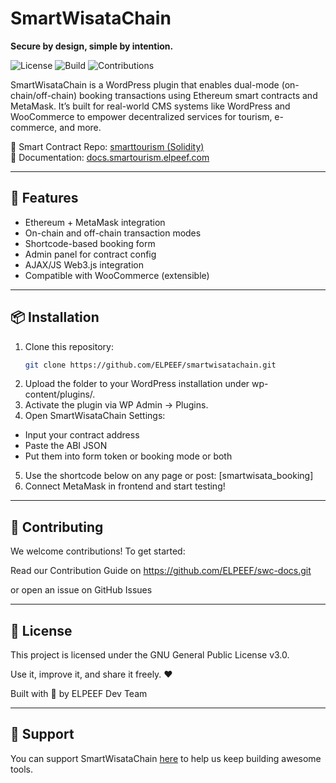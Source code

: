 # SmartWisataChain

**Secure by design, simple by intention.**

![License](https://img.shields.io/github/license/elpeef/smartwisatachain)
![Build](https://img.shields.io/badge/build-passing-brightgreen)
![Contributions](https://img.shields.io/badge/contributions-welcome-blue)

SmartWisataChain is a WordPress plugin that enables dual-mode (on-chain/off-chain) booking transactions using Ethereum smart contracts and MetaMask. It’s built for real-world CMS systems like WordPress and WooCommerce to empower decentralized services for tourism, e-commerce, and more.

🔗 Smart Contract Repo: [smarttourism (Solidity)](https://github.com/mrbrightsides/smarttourism)  
📘 Documentation: [docs.smartourism.elpeef.com](https://docs.smartourism.elpeef.com)

---

## 🧩 Features
- Ethereum + MetaMask integration
- On-chain and off-chain transaction modes
- Shortcode-based booking form
- Admin panel for contract config
- AJAX/JS Web3.js integration
- Compatible with WooCommerce (extensible)

---

## 📦 Installation
1. Clone this repository:
   ```bash
   git clone https://github.com/ELPEEF/smartwisatachain.git
2. Upload the folder to your WordPress installation under wp-content/plugins/.
3. Activate the plugin via WP Admin → Plugins.
4. Open SmartWisataChain Settings:
- Input your contract address
- Paste the ABI JSON
- Put them into form token or booking mode or both
5. Use the shortcode below on any page or post:
  [smartwisata_booking]
6. Connect MetaMask in frontend and start testing!

---

## 🤝 Contributing
We welcome contributions! To get started:

Read our Contribution Guide on https://github.com/ELPEEF/swc-docs.git

or open an issue on GitHub Issues

---

## 🧾 License
This project is licensed under the GNU General Public License v3.0.

Use it, improve it, and share it freely. ❤️

Built with 🔗 by ELPEEF Dev Team

---

## 🙌 Support
You can support SmartWisataChain [here](./README-support.md) to help us keep building awesome tools.
